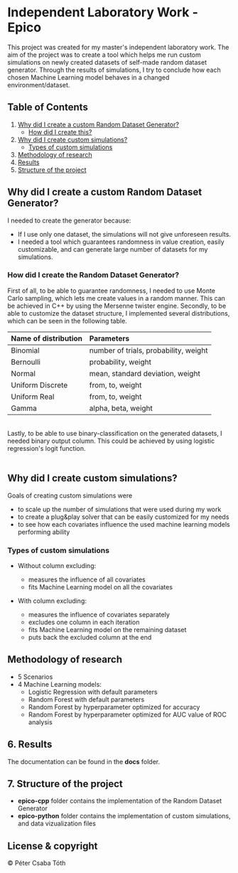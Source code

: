 # Independent Laboratory Work - Epico

This project was created for my master's independent laboratory work. The aim of the project was to create a tool which helps me run custom simulations on newly created datasets of self-made random dataset generator. Through the results of simulations, I try to conclude how each chosen Machine Learning model behaves in a changed environment/dataset.

## Table of Contents
1. [Why did I create a custom Random Dataset Generator?](#why-did-i-create-a-custom-random-dataset-generator)
	- [How did I create this?](#how-did-i-create-this)
2. [Why did I create custom simulations?](#why-did-i-create-custom-simulations)
	- [Types of custom simulations](types-of-custom-simulations)
3. [Methodology of research](#methodology-of-research)
4. [Results](#results)
5. [Structure of the project](#structure-of-the-project)


## Why did I create a custom Random Dataset Generator?

I needed to create the generator because:
  - If I use only one dataset, the simulations will not give unforeseen results.
  - I needed a tool which guarantees randomness in value creation, easily customizable, and can generate large number of datasets for my simulations.

### How did I create the Random Dataset Generator?

First of all, to be able to guarantee randomness, I needed to use Monte Carlo sampling, which lets me create values in a random manner. This can be achieved in C++ by using the Mersenne twister engine. 
Secondly, to be able to customize the dataset structure, I implemented several distributions, which can be seen in the following table.  


| Name of distribution | Parameters                            |
| -------------------- | :------------------------------------ |
| Binomial             | number of trials, probability, weight |
| Bernoulli            | probability, weight                   |
| Normal               | mean, standard deviation, weight      |
| Uniform Discrete     | from, to, weight                      |
| Uniform Real         | from, to, weight                      |
| Gamma                | alpha, beta, weight                   |
<br>
Lastly, to be able to use binary-classification on the generated datasets, I needed binary output column. This could be achieved by using logistic regression's logit function.
<br>
<br>

## Why did I create custom simulations?
Goals of creating custom simulations were 
  - to scale up the number of simulations that were used during my work 
  - to create a plug&play solver that can be easily customized for my needs 
  - to see how each covariates influence the used machine learning models performing ability

### Types of custom simulations 

- Without column excluding:
	- measures the influence of all covariates 
	- fits Machine Learning model on all the covariates 
	
- With column excluding:
	- measures the influence of covariates separately
	- excludes one column in each iteration
	- fits Machine Learning model on the remaining dataset 
	- puts back the excluded column at the end 

## Methodology of research

- 5 Scenarios
- 4 Machine Learning models: 
	- Logistic Regression with default parameters
	- Random Forest with default parameters
	- Random Forest by hyperparameter optimized for accuracy
	- Random Forest by hyperparameter optimized for AUC value of ROC analysis
	
## 6. Results 
The documentation can be found in the __docs__ folder.

## 7. Structure of the project 
- __epico-cpp__ folder contains the implementation of the Random Dataset Generator 
- __epico-python__ folder contains the implementation of custom simulations, and data vizualization files

## License & copyright
© Péter Csaba Tóth